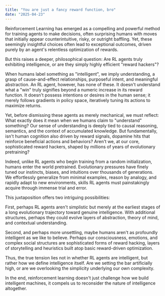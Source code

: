 ```yaml
---
title: "You are just a fancy reward function, bro"
date: "2025-04-23"
---
```


Reinforcement Learning has emerged as a compelling and powerful method for training agents to make decisions, often surprising humans with moves that initially appear counterintuitive, risky, or outright baffling. Yet, these seemingly insightful choices often lead to exceptional outcomes, driven purely by an agent's relentless optimization of rewards.

But this raises a deeper, philosophical question: Are RL agents truly exhibiting intelligence, or are they simply highly efficient "reward hackers"?

When humans label something as "intelligent", we imply understanding, a grasp of cause-and-effect relationships, purposeful intent, and meaningful abstraction. An RL agent, however, has none of these. It doesn't understand what a "win" truly signifies beyond a numeric increase in its reward function. It doesn't possess intentions or desires in the human sense; it merely follows gradients in policy space, iteratively tuning its actions to maximize returns.

Yet, before dismissing these agents as merely mechanical, we must reflect: What exactly does it mean when we humans claim to "understand" something? Our sense of understanding is deeply tied to causal reasoning, semantics, and the context of accumulated knowledge. But fundamentally, isn't human cognition also driven by reward signals, dopamine hits that reinforce beneficial actions and behaviors? Aren't we, at our core, sophisticated reward hackers, shaped by millions of years of evolutionary pretraining?

Indeed, unlike RL agents who begin training from a random initialization, humans enter the world pretrained. Evolutionary pressures have finely tuned our instincts, biases, and intuitions over thousands of generations. We effortlessly generalize from minimal examples, reason by analogy, and rapidly adapt to new environments, skills RL agents must painstakingly acquire through immense trial and error.

This juxtaposition offers two intriguing possibilities:

First, perhaps RL agents aren't simplistic but merely at the earliest stages of a long evolutionary trajectory toward genuine intelligence. With additional structures, perhaps they could evolve layers of abstraction, theory of mind, and contextual understanding.

Second, and perhaps more unsettling, maybe humans aren't as profoundly intelligent as we like to believe. Perhaps our consciousness, emotions, and complex social structures are sophisticated forms of reward hacking, layers of storytelling and heuristics built atop basic reward-driven optimization.

Thus, the true tension lies not in whether RL agents are intelligent, but rather how we define intelligence itself. Are we setting the bar artificially high, or are we overlooking the simplicity underlying our own complexity.

In the end, reinforcement learning doesn't just challenge how we build intelligent machines, it compels us to reconsider the nature of intelligence altogether.

